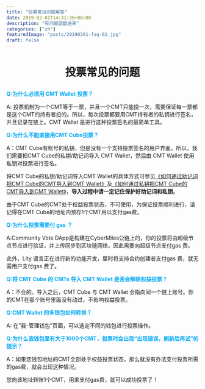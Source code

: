 ```yaml
---
title: "投票常见问题解答"
date: 2019-02-01T14:31:36+08:00
description: "有问题就戳进来"
categories: ["zh"]
featuredImage: "posts/20190201-faq-01.jpg"
draft: false
---
```


# **<p align="center">投票常见的问题</p>**

**<font color="#03a9f4">Q:为什么必须用 CMT Wallet 投票？</font>**

A: 投票机制为一个CMT等于一票，并且一个CMT只能投一次，需要保证每一票都是这个CMT的持有者投的。所以，每次投票都要用CMT持有者的私钥进行签名，并且记录在链上。CMT Wallet 是进行这种投票签名的最简单工具。


**<font color="#03a9f4">Q:为什么不能直接用CMT Cube投票？</font>**

A：CMT Cube有帐号的私钥，但是没有一个支持投票签名的用户界面。所以，我们需要把CMT Cube的私钥/助记词导入 CMT Wallet，然后由 CMT Wallet 使用私钥对投票进行签名。

将CMT Cube的私钥/助记词导入CMT Wallet的具体方式可参见[《如何通过助记词把CMT Cube的CMT导入到CMT Wallet》](https://cybermiles.cdn.prismic.io/cybermiles%2F9b14dfc7-679f-46e1-a435-1e45aaea796e_import+by+mnemonic.pdf)及[《如何通过私钥把CMT Cube的CMT导入到CMT Wallet》](https://cybermiles.cdn.prismic.io/cybermiles%2F8d7a05ba-3db6-45a4-82fb-204a08d6b317_import+by+private+key.pdf)，**导入过程中请一定记住保护好助记词和私钥**。

由于CMT Cube的CMT处于权益投票状态，不可使用，为保证投票顺利进行，请记得在CMT Cube的地址内预存1个CMT用以支付gas费。


**<font color="#03a9f4">Q:为什么投票需要付 gas ？</font>**

A:Community Vote DApp是构建在CyberMiles公链上的，你的投票将由超级节点节点进行验证，并上传同步到区块链网络，因此需要向超级节点支付gas 费。

此外，Lity 语言正在进行新的功能开发，届时将支持合约创建者支付gas 费，就无需用户支付gas 费了。


**<font color="#03a9f4">Q:将 CMT Cube 的 CMTs 导入 CMT Wallet 是否会解除权益投票？</font>**

A：不会的。导入之后，CMT Cube 与 CMT Wallet 会指向同一个链上账号。你的CMT在那个账号里面没有动过，不影响权益投票。


**<font color="#03a9f4">Q:CMT Wallet 的多钱包如何转换？</font>**

A: 在”我-管理钱包”页面，可以选定不同的钱包进行投票操作。


**<font color="#03a9f4">Q:为什么我钱包里有大于1000个CMT，投票时会出现“出现错误，刷新后再试”的提示？</font>**

A：如果您钱包地址的CMT全部处于权益投票状态，那么就没有办法支付投票所需的gas费，就会出现这种情况。

您向该地址转账1个CMT，用来支付gas费，就可以成功投票了！




